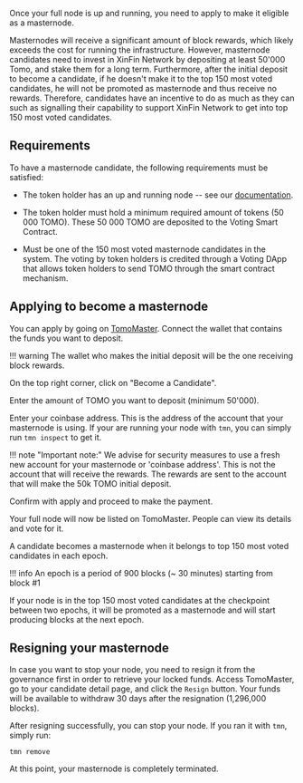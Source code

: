Once your full node is up and running, you need to apply to make it eligible as a masternode.

Masternodes will receive a significant amount of block rewards, which likely exceeds the cost for running the infrastructure.
However, masternode candidates need to invest in XinFin Network by depositing at least 50'000 Tomo, and stake them for a long term.
Furthermore, after the initial deposit to become a candidate, if he doesn't make it to the top 150 most voted candidates, he will not be promoted as masternode and thus receive no rewards.
Therefore, candidates have an incentive to do as much as they can such as signalling their capability to support XinFin Network to get into top 150 most voted candidates.

## Requirements
To have a masternode candidate, the following requirements must be satisfied:

- The token holder has an up and running node -- see our [documentation](https://docs.xinfin.org/masternode/tmn/).

- The token holder must hold a minimum required amount of tokens (50 000 TOMO).
These 50 000 TOMO are deposited to the Voting Smart Contract.

- Must be one of the 150 most voted masternode candidates in the system.
The voting by token holders is credited through a Voting DApp that allows token holders to send TOMO through the smart contract mechanism.

## Applying to become a masternode
You can apply by going on [TomoMaster](https://master.xinfin.org).
Connect the wallet that contains the funds you want to deposit.

!!! warning
    The wallet who makes the initial deposit will be the one receiving block rewards.

On the top right corner, click on "Become a Candidate".

Enter the amount of TOMO you want to deposit (minimum 50'000).

Enter your coinbase address. This is the address of the account that your masternode is using.
If your are running your node with `tmn`, you can simply run `tmn inspect` to get it.

!!! note "Important note:"
	We advise for security measures to use a fresh new account for your masternode or 'coinbase address'.
	This is not the account that will receive the rewards.
	The rewards are sent to the account that will make the 50k TOMO initial deposit.

Confirm with apply and proceed to make the payment.

Your full node will now be listed on TomoMaster.
People can view its details and vote for it.

A candidate becomes a masternode when it belongs to top 150 most voted candidates in each epoch.

!!! info
    An epoch is a period of 900 blocks (~ 30 minutes) starting from block #1

If your node is in the top 150 most voted candidates at the checkpoint between two epochs, it will be promoted as a masternode and will start producing blocks at the next epoch.

## Resigning your masternode
In case you want to stop your node, you need to resign it from the governance first in order to retrieve your locked funds.
Access TomoMaster, go to your candidate detail page, and click the `Resign` button.
Your funds will be available to withdraw 30 days after the resignation (1,296,000 blocks).

After resigning successfully, you can stop your node. If you ran it with `tmn`, simply run:
```
tmn remove
```

At this point, your masternode is completely terminated.
